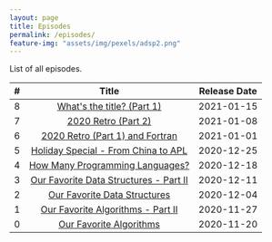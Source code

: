 ```yaml
---
layout: page
title: Episodes
permalink: /episodes/
feature-img: "assets/img/pexels/adsp2.png"
---
```


List of all episodes.

|   #   |                                             Title                                              | Release Date |
| :---: | :--------------------------------------------------------------------------------------------: | :----------: |
|   8   |       [What's the title? (Part 1)](https://adspthepodcast.com/2021/01/15/Episode-8.html)       |  2021-01-15  |
|   7   |          [2020 Retro (Part 2)](https://adspthepodcast.com/2021/01/08/Episode-7.html)           |  2021-01-08  |
|   6   |    [2020 Retro (Part 1) and Fortran](https://adspthepodcast.com/2021/01/01/Episode-6.html)     |  2021-01-01  |
|   5   |  [Holiday Special - From China to APL](https://adspthepodcast.com/2020/12/25/Episode-5.html)   |  2020-12-25  |
|   4   |    [How Many Programming Languages?](https://adspthepodcast.com/2020/12/18/Episode-4.html)     |  2020-12-18  |
|   3   | [Our Favorite Data Structures - Part II](https://adspthepodcast.com/2020/12/11/Episode-3.html) |  2020-12-11  |
|   2   |      [Our Favorite Data Structures](https://adspthepodcast.com/2020/12/04/Episode-2.html)      |  2020-12-04  |
|   1   |   [Our Favorite Algorithms - Part II](https://adspthepodcast.com/2020/11/27/Episode-1.html)    |  2020-11-27  |
|   0   |        [Our Favorite Algorithms](https://adspthepodcast.com/2020/11/20/Episode-0.html)         |  2020-11-20  |
